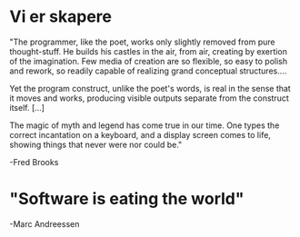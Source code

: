 # Vi er skapere  

"The programmer, like the poet, works only slightly removed from pure thought-stuff. He builds his castles in the air, 
from air, creating by exertion of the imagination. Few media of creation are so flexible, so easy to polish and rework, 
so readily capable of realizing grand conceptual structures....

Yet the program construct, unlike the poet's words, is real in the sense that it moves and works, producing visible 
outputs separate from the construct itself. […] 

The magic of myth and legend has come true in our time. One types the correct incantation on a keyboard, and a display 
screen comes to life, showing things that never were nor could be."
 
-Fred Brooks


# "Software is eating the world"

-Marc Andreessen 
